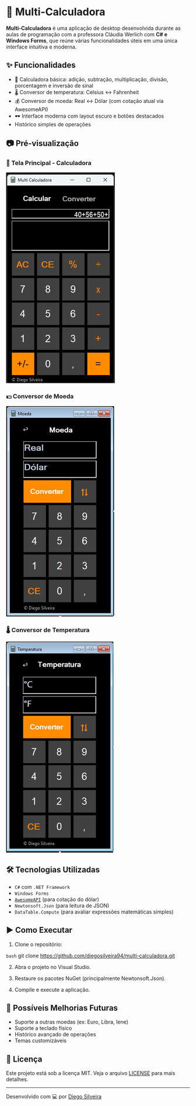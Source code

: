 # 🧮 Multi-Calculadora

**Multi-Calculadora** é uma aplicação de desktop desenvolvida durante as aulas de programação com a professora Cláudia Werlich com **C# e Windows Forms**, que reúne várias funcionalidades úteis em uma única interface intuitiva e moderna.

## ✨ Funcionalidades

- 🧠 Calculadora básica: adição, subtração, multiplicação, divisão, porcentagem e inversão de sinal
- 🌡️ Conversor de temperatura: Celsius ↔ Fahrenheit
- 💰 Conversor de moeda: Real ↔ Dólar (com cotação atual via AwesomeAPI)
- 🕶️ Interface moderna com layout escuro e botões destacados
- Histórico simples de operações

## 📷 Pré-visualização

### 🧮 Tela Principal - Calculadora
![Tela Calculadora](./assets/TelaCalcular1.png)

### 💵 Conversor de Moeda
![Tela Moeda](./assets/TelaMoeda.png)

### 🌡️ Conversor de Temperatura
![Tela Temperatura](./assets/TelaTemperatura.png)

## 🛠️ Tecnologias Utilizadas

- `C#` com `.NET Framework`
- `Windows Forms`
- [`AwesomeAPI`](https://docs.awesomeapi.com.br/api-de-moedas) (para cotação do dólar)
- `Newtonsoft.Json` (para leitura de JSON)
- `DataTable.Compute` (para avaliar expressões matemáticas simples)

## ▶️ Como Executar

1. Clone o repositório:

```bash```
git clone https://github.com/diegosilveira94/multi-calculadora.git

2. Abra o projeto no Visual Studio.

3. Restaure os pacotes NuGet (principalmente Newtonsoft.Json).

4. Compile e execute a aplicação.

## 🚧 Possíveis Melhorias Futuras

- Suporte a outras moedas (ex: Euro, Libra, Iene)
- Suporte a teclado físico
- Histórico avançado de operações
- Temas customizáveis

## 📄 Licença

Este projeto está sob a licença MIT. Veja o arquivo [LICENSE](LICENSE) para mais detalhes.

---

Desenvolvido com 💻 por [Diego Silveira](https://github.com/diegosilveira94)

